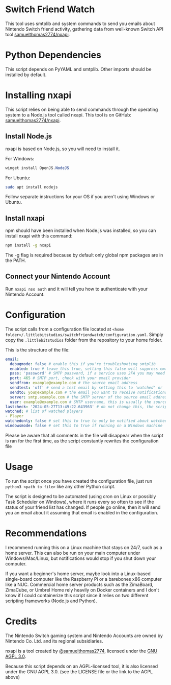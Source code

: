 # Switch Friend Watch
This tool uses smtplib and system commands to send you emails about Nintendo Switch friend activity, gathering data from well-known Switch API tool [samuelthomas2774/nxapi](https://github.com/samuelthomas2774/nxapi).

# Python Dependencies
This script depends on PyYAML and smtplib. Other imports should be installed by default.

# Installing nxapi
This script relies on being able to send commands through the operating system to a Node.js tool called nxapi. This tool is on GitHub: [samuelthomas2774/nxapi](https://github.com/samuelthomas2774/nxapi).

## Install Node.js
nxapi is based on Node.js, so you will need to install it.

For Windows:
```powershell
winget install OpenJS.NodeJS
```

For Ubuntu:
```bash
sudo apt install nodejs
```

Follow separate instructions for your OS if you aren't using Windows or Ubuntu.

## Install nxapi
npm should have been installed when Node.js was installed, so you can install nxapi with this command:
```bash
npm install -g nxapi
```
The -g flag is required because by default only global npm packages are in the PATH.

## Connect your Nintendo Account
Run `nxapi nso auth` and it will tell you how to authenticate with your Nintendo Account.

# Configuration
The script calls from a configuration file located at `<home folder>/.littlebitstudios/switchfriendwatch/configuration.yaml`. Simply copy the `.littlebitstudios` folder from the repository to your home folder.

This is the structure of the file:
```yaml
email:
  debugmode: false # enable this if you're troubleshooting smtplib
  enabled: true # leave this true, setting this false will suppress emails
  pass: 'password' # SMTP password, if a service uses 2FA you may need a specific app password
  port: 465 # SMTP port, check with your email provider
  sendfrom: example@example.com # the source email address
  sendtest: 'off' # send a test email by setting this to 'watched' or 'unwatched' and running the script
  sendto: you@example.com # the email you want to receive notifications at
  server: smtp.example.com # the SMTP server of the source email address
  user: example@example.com # SMTP username, this is usually the source email address but could be different depending on provider
lastcheck: '2024-05-27T13:49:22.643963' # do not change this, the script uses this timestamp as a reference for when it last ran
watched: # list of watched players
- Player
watchedonly: false # set this to true to only be notified about watched players
windowsmode: false # set this to true if running on a Windows machine
```

Please be aware that all comments in the file will disappear when the script is ran for the first time, as the script constantly rewrites the configuration file 

# Usage
To run the script once you have created the configuration file, just run `python3 <path to file>` like any other Python script.

The script is designed to be automated (using cron on Linux or possibly Task Scheduler on Windows), where it runs every so often to see if the status of your friend list has changed. If people go online, then it will send you an email about it assuming that email is enabled in the configuration.

# Recommendations
I recommend running this on a Linux machine that stays on 24/7, such as a home server. This can also be run on your main computer under Windows/Mac/Linux, but notifications would stop if you shut down your computer. 

If you want a beginner's home server, maybe look into a Linux-based single-board computer like the Raspberry Pi or a barebones x86 computer like a NUC. Commercial home server products such as the ZimaBoard, ZimaCube, or Umbrel Home rely heavily on Docker containers and I don't know if I could containerize this script since it relies on two different scripting frameworks (Node.js and Python).

# Credits
The Nintendo Switch gaming system and Nintendo Accounts are owned by Nintendo Co. Ltd. and its regional subsidiaries.

nxapi is a tool created by [@samuelthomas2774](https://github.com/samuelthomas2774), licensed under the [GNU AGPL 3.0](https://www.gnu.org/licenses/agpl-3.0).

Because this script depends on an AGPL-licensed tool, it is also licensed under the GNU AGPL 3.0. (see the LICENSE file or the link to the AGPL above)